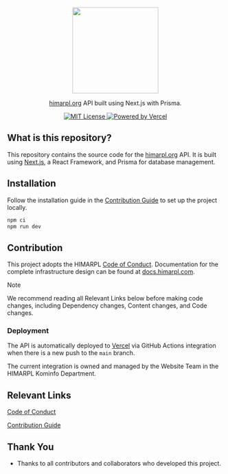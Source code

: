 <p align="center">
  <br />
  <a href="https://www.himarpl.org">
    <picture>
      <source media="(prefers-color-scheme: dark)" srcset="https://cdn.jsdelivr.net/gh/himarplupi/assets-himarpl@v1.3.5/images/logo/logo-landscape-dark.png">
      <img src="https://cdn.jsdelivr.net/gh/himarplupi/assets-himarpl@v1.3.5/images/logo/logo-landscape-light.png" width="200px">
    </picture>
  </a>
</p>

<p align="center">
  <a href="https://www.himarpl.org">himarpl.org</a> API built using Next.js with Prisma.
</p>

<p align="center">
  <a title="MIT License" href="LICENSE">
    <img src="https://img.shields.io/badge/license-MIT-blue" alt="MIT License" />
  </a>
  <a title="Vercel" href="https://vercel.com">
    <picture>
      <source media="(prefers-color-scheme: dark)" srcset="https://img.shields.io/badge/powered%20by-Vercel%20%E2%96%B2-white">
      <img src="https://img.jsdelivr.net/gh/himarplupi/assets-himarpl@v1.3.5/images/logo/logo-landscape-light.png" alt="Powered by Vercel">
    </picture>
  </a>
  <br />
</p>

## What is this repository?

This repository contains the source code for the <a href="https://www.himarpl.org">himarpl.org</a> API. It is built using <a href="https://nextjs.org">Next.js</a>, a React Framework, and Prisma for database management.

## Installation

Follow the installation guide in the [Contribution Guide][] to set up the project locally.

```bash
npm ci
npm run dev
```

## Contribution

This project adopts the HIMARPL [Code of Conduct][].
Documentation for the complete infrastructure design can be found at <a href="https://docs.himarpl.com">docs.himarpl.com</a>.

> [!NOTE]
> We recommend reading all Relevant Links below before making code changes, including Dependency changes, Content changes, and Code changes.

### Deployment

The API is automatically deployed to <a href="https://vercel.com">Vercel</a> via GitHub Actions integration when there is a new push to the `main` branch.

The current integration is owned and managed by the Website Team in the HIMARPL Kominfo Department.

## Relevant Links

[Code of Conduct][]

[Contribution Guide][]

## Thank You

- Thanks to all contributors and collaborators who developed this project.

[code of conduct]: https://github.com/himarplupi/blog-himarpl/blob/main/CODE_OF_CONDUCT.md
[contribution guide]: https://github.com/himarplupi/blog-himarpl/blob/main/CONTRIBUTING.md
